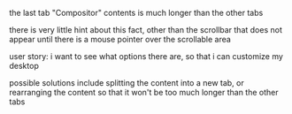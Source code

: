 the last tab "Compositor" contents is much longer than the other tabs

there is very little hint about this fact, other than the scrollbar that does not appear
until there is a mouse pointer over the scrollable area

user story: i want to see what options there are, so that i can customize my desktop

possible solutions include splitting the content into a new tab, or rearranging the content
so that it won't be too much longer than the other tabs

